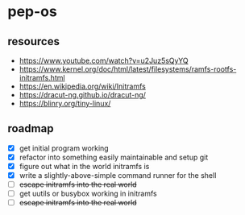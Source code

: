 # pep-os

## resources

- https://www.youtube.com/watch?v=u2Juz5sQyYQ
- https://www.kernel.org/doc/html/latest/filesystems/ramfs-rootfs-initramfs.html
- https://en.wikipedia.org/wiki/Initramfs
- https://dracut-ng.github.io/dracut-ng/
- https://blinry.org/tiny-linux/

## roadmap

- [x] get initial program working
- [x] refactor into something easily maintainable and setup git
- [x] figure out what in the world initramfs is
- [x] write a slightly-above-simple command runner for the shell
- [ ] ~~escape initramfs into the real world~~
- [ ] get uutils or busybox working in initramfs
- [ ] ~~escape initramfs into the real world~~
